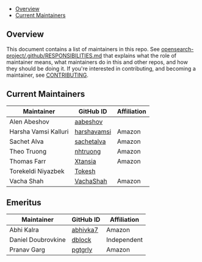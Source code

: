 - [Overview](#overview)
- [Current Maintainers](#current-maintainers)

## Overview

This document contains a list of maintainers in this repo. See [opensearch-project/.github/RESPONSIBILITIES.md](https://github.com/opensearch-project/.github/blob/main/RESPONSIBILITIES.md#maintainer-responsibilities) that explains what the role of maintainer means, what maintainers do in this and other repos, and how they should be doing it. If you're interested in contributing, and becoming a maintainer, see [CONTRIBUTING](CONTRIBUTING.md).

## Current Maintainers

| Maintainer           | GitHub ID                                     | Affiliation |
| -------------------- | --------------------------------------------- | ----------- |
| Alen Abeshov         | [aabeshov](https://github.com/aabeshov)       |             |
| Harsha Vamsi Kalluri | [harshavamsi](https://github.com/harshavamsi) | Amazon      |
| Sachet Alva          | [sachetalva](https://github.com/sachetalva)   | Amazon      |
| Theo Truong          | [nhtruong](https://github.com/nhtruong)       | Amazon      |
| Thomas Farr          | [Xtansia](https://github.com/Xtansia)         | Amazon      |
| Torekeldi Niyazbek   | [Tokesh](https://github.com/Tokesh)           |             |
| Vacha Shah           | [VachaShah](https://github.com/VachaShah)     | Amazon      |

## Emeritus

| Maintainer         | GitHub ID                               | Affiliation |
| ------------------ | --------------------------------------- | ----------- |
| Abhi Kalra         | [abhivka7](https://github.com/abhivka7) | Amazon      |
| Daniel Doubrovkine | [dblock](https://github.com/dblock)     | Independent |
| Pranav Garg        | [pgtgrly](https://github.com/pgtgrly)   | Amazon      |

